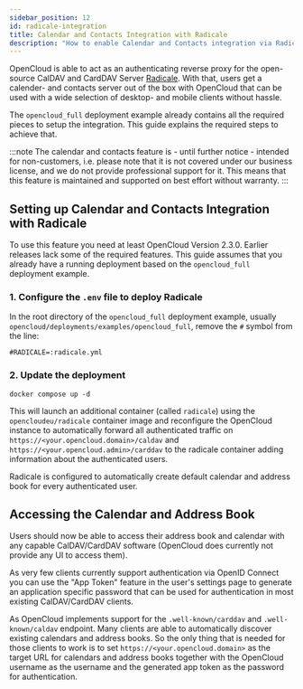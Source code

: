 ```yaml
---
sidebar_position: 12
id: radicale-integration
title: Calendar and Contacts Integration with Radicale
description: "How to enable Calendar and Contacts integration via Radicale in OpenCloud."
---
```


OpenCloud is able to act as an authenticating reverse proxy for the open-source
CalDAV and CardDAV Server [Radicale](https://radicale.org). With that, users
get a calender- and contacts server out of the box with OpenCloud that can be
used with a wide selection of desktop- and mobile clients without hassle.

The `opencloud_full` deployment example already contains all the required pieces to
setup the integration. This guide explains the required steps to achieve that.


:::note
The calendar and contacts feature is - until further notice - intended for
non-customers, i.e. please note that it is not covered under our business
license, and we do not provide professional support for it. This means that
this feature is maintained and supported on best effort without warranty.
:::


## Setting up Calendar and Contacts Integration with Radicale

To use this feature you need at least OpenCloud Version 2.3.0. Earlier releases lack
some of the required features. This guide assumes that you already have a running
deployment based on the `opencloud_full` deployment example.

### 1. Configure the `.env` file to deploy Radicale

In the root directory of the `opencloud_full` deployment example, usually `opencloud/deployments/examples/opencloud_full`, 
remove the `#` symbol from the line:

```
#RADICALE=:radicale.yml
```

### 2. Update the deployment

```
docker compose up -d
```

This will launch an additional container (called `radicale`) using the
`opencloudeu/radicale` container image and reconfigure the OpenCloud instance
to automatically forward all authenticated traffic on
`https://<your.opencloud.domain>/caldav` and
`https://<your.opencloud.admin>/carddav` to the radicale container adding
information about the authenticated users.

Radicale is configured to automatically create default calendar and address book for every authenticated user.

## Accessing the Calendar and Address Book

Users should now be able to access their address book and calendar with any
capable CalDAV/CardDAV software (OpenCloud does currently not provide any UI
to access them).

As very few clients currently support authentication via OpenID Connect you can use
the "App Token" feature in the user's settings page to generate an application specific
password that can be used for authentication in most existing CalDAV/CardDAV clients.

As OpenCloud implements support for the `.well-known/carddav` and `.well-known/caldav`
endpoint. Many clients are able to automatically discover existing calendars and
address books. So the only thing that is needed for those clients to work is
to set `https://<your.opencloud.domain>` as the target URL for calendars and
address books together with the OpenCloud username as the username and the
generated app token as the password for authentication.
